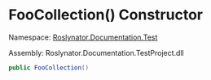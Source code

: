 # FooCollection\(\) Constructor

Namespace: [Roslynator.Documentation.Test](../../README.md)

Assembly: Roslynator\.Documentation\.TestProject\.dll

```csharp
public FooCollection()
```


